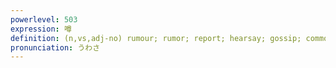 ```yaml
---
powerlevel: 503
expression: 噂
definition: (n,vs,adj-no) rumour; rumor; report; hearsay; gossip; common talk; (P)
pronunciation: うわさ
---
```

